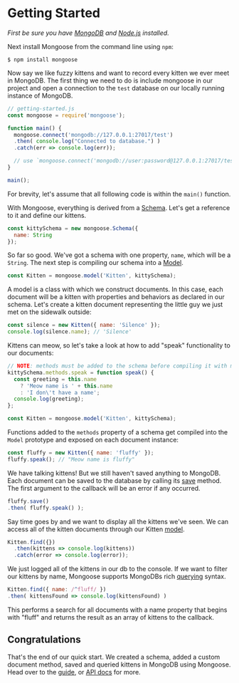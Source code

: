 # Getting Started

<style>
  hr {
    display: block;
    margin-top: 40px;
    margin-bottom: 40px;
    border: 0px;
    height: 1px;
    background-color: #232323;
    width: 100%;
  }
</style>

_First be sure you have [MongoDB](http://www.mongodb.org/downloads) and [Node.js](http://nodejs.org/) installed._

Next install Mongoose from the command line using `npm`:

```
$ npm install mongoose
```

Now say we like fuzzy kittens and want to record every kitten we ever meet
in MongoDB.
The first thing we need to do is include mongoose in our project and open a
connection to the `test` database on our locally running instance of MongoDB.

```javascript
// getting-started.js
const mongoose = require('mongoose');

function main() {
  mongoose.connect('mongodb://127.0.0.1:27017/test')
  .then( console.log("Connected to database.") )
  .catch(err => console.log(err));

  // use `mongoose.connect('mongodb://user:password@127.0.0.1:27017/test');` if your database has auth enabled
}

main();
```

For brevity, let's assume that all following code is within the `main()` function.

With Mongoose, everything is derived from a [Schema](guide.html).
Let's get a reference to it and define our kittens.

```javascript
const kittySchema = new mongoose.Schema({
  name: String
});
```

So far so good. We've got a schema with one property, `name`, which will be a  `String`. The next step is compiling our schema into a [Model](models.html).

```javascript
const Kitten = mongoose.model('Kitten', kittySchema);
```

A model is a class with which we construct documents.
In this case, each document will be a kitten with properties and behaviors as declared in our schema.
Let's create a kitten document representing the little guy we just met on the sidewalk outside:

```javascript
const silence = new Kitten({ name: 'Silence' });
console.log(silence.name); // 'Silence'
```

Kittens can meow, so let's take a look at how to add "speak" functionality
to our documents:

```javascript
// NOTE: methods must be added to the schema before compiling it with mongoose.model()
kittySchema.methods.speak = function speak() {
  const greeting = this.name
    ? 'Meow name is ' + this.name
    : 'I don\'t have a name';
  console.log(greeting);
};

const Kitten = mongoose.model('Kitten', kittySchema);
```

Functions added to the `methods` property of a schema get compiled into
the `Model` prototype and exposed on each document instance:

```javascript
const fluffy = new Kitten({ name: 'fluffy' });
fluffy.speak(); // "Meow name is fluffy"
```

We have talking kittens! But we still haven't saved anything to MongoDB.
Each document can be saved to the database by calling its [save](api/model.html#model_Model-save) method. The first argument to the callback will be an error if any occurred.

```javascript
fluffy.save()
.then( fluffy.speak() );
```

Say time goes by and we want to display all the kittens we've seen.
We can access all of the kitten documents through our Kitten [model](models.html).

```javascript
Kitten.find({})
  .then(kittens => console.log(kittens))
  .catch(error => console.log(error));
```

We just logged all of the kittens in our db to the console.
If we want to filter our kittens by name, Mongoose supports MongoDBs rich [querying](queries.html) syntax.

```javascript
Kitten.find({ name: /^fluff/ })
.then( kittensFound => console.log(kittensFound) )
```

This performs a search for all documents with a name property that begins
with "fluff" and returns the result as an array of kittens to the callback.

## Congratulations

That's the end of our quick start. We created a schema, added a custom document method, saved and queried kittens in MongoDB using Mongoose. Head over to the [guide](guide.html), or [API docs](api/mongoose.html) for more.
